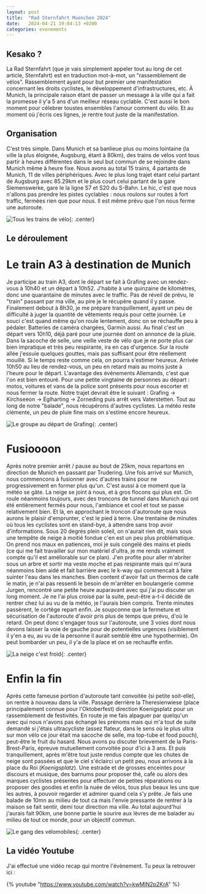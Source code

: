 ```yaml
---
layout: post
title:  "Rad Sternfahrt Muenchen 2024"
date:   2024-04-21 19:04:13 +0200
categories: evenements
---
```


## Kesako ?

La Rad Sternfahrt (que je vais simplement appeler tout au long de cet article, Sternfahrt) est en traduction mot-à-mot, un "rassemblement de vélos". Rassemblement ayant pour but premier une manifestation concernant les droits cyclistes, le développement d'infrastructures, etc. À Munich, la principale raison étant de passer un message à la ville qui a fait la promesse il y'a 5 ans d'un meilleur réseau cyclable. C'est aussi le bon moment pour célebrer toustes ensembles l'amour comment du vélo.
Et au moment où j'écris ces lignes, je rentre tout juste de la manifestation.

## Organisation 

C'est très simple. Dans Munich et sa banlieue plus ou moins lointaine (la ville la plus éloignée, Augsburg, étant à 80km), des trains de vélos vont tous partir à heures différentes dans le seul but commun de se rejoindre dans Munich même à heure fixe. Nous avons au total 15 trains, 4 partants de Munich, 11 de villes périphériques. Avec le plus long trajet étant celui partant de Augsburg avec 85.29km et le plus court celui partant de la gare Siemenswerke, gare le la ligne S7 et S20 du S-Bahn.
Le hic, c'est que nous n'allons pas prendre les pistes cyclables : nous roulons sur routes à fort traffic, fermées rien que pour nous. Il est même prévu que l'on nous ferme une autoroute.

![Tous les trains de vélo](/assets/images/2024-04-21-rad-sternfahrt-2024/sternfahrt_muc_2024_routes.jpg){: .center}


## Le déroulement

# Le train A3 à destination de Munich

Je participe au train A3, dont le départ se fait à Grafing avec un rendez-vous à 10h40 et un départ à 10h52. J'habite à une quinzaine de kilomètres, donc une quarantaine de minutes avec le traffic. Pas de réveil de prévu, le "train" passant par ma ville, au pire je le récupère quand il y passe. Finalement debout à 8h30, je me prépare tranquillement, ayant un peu de difficulté à juger la quantité de vêtements requis pour cette journée. Le souci c'est quand même qu'on roule lentement, donc on se réchauffe peu à pédaler. Batteries de caméra chargées, Garmin aussi. Au final c'est un départ vers 10h10, déjà paré pour une journée dont on annonce de la pluie. Dans la sacoche de selle, une veille veste de vélo que je ne porte plus car bien impratique et très peu respirante, ira en cas d'urgence.
Sur la route allée j'essuie quelques gouttes, mais pas suffisant pour être réellement mouillé. Si le temps reste comme cela, on pourra s'estimer heureux. Arrivée 10h50 au lieu de rendez-vous, un peu en retard mais au moins juste à l'heure pour le départ. L'avantage des événements Allemands, c'est que l'on est bien entouré. Pour une petite vingtaine de personnes au départ : motos, voitures et vans de la police sont présents pour nous escorter et nous fermer la route. Notre trajet devrait être le suivant : Grafing -> Kirchseeon -> Eglharting -> Zorneding puis arrêt vers Vaterstetten. Tout au long de notre "balade", nous récupérons d'autres cyclistes. La météo reste clémente, un peu de pluie fine mais on s'estime encore heureux.

![Le groupe au départ de Grafing](/assets/images/2024-04-21-rad-sternfahrt-2024/un_petit_groupe.jpg){: .center}

# Fusioooon

Après notre premier arrêt / pause au bout de 25km, nous repartons en direction de Munich en passant par Trudering. Une fois arrivé sur Munich, nous commencons à fusionner avec d'autres trains pour ne progressivement en former plus qu'un. C'est aussi à ce moment que la météo se gâte. La neige se joint à nous, et à gros flocons qui plus est. On roule néanmoins toujours, avec des troncons de tunnel dans Munich qui ont été entièrement fermés pour nous, l'ambiance et cool et tout se passe relativement bien. Et là, en approchant le troncon d'autoroute que nous aurons le plaisir d'emprunter, c'est le pied à terre. Une trentaine de minutes où tous les cyclistes sont en stand-bye, à attendre sans trop avoir d'informations. Sous 20 degrés plein soleil, on n'aurait rien dit, mais sous une tempête de neige à moitié fondue c'en est un peu plus problématique. On prend nos maux en patiences, moi je suis congelé des mains et pieds (ce qui me fait travailler sur mon matériel d'ultra, je me rends vraiment compte qu'il est améliorable sur ce plan). J'en profite pour aller m'abriter sous un arbre et sortir ma veste moche et pas respirante mais qui m'aura néanmoins bien aidé et fait barrière avec le k-way qui commencait à faire suinter l'eau dans les manches. Bien content d'avoir fait un thermos de café le matin, je n'ai pas ressenti le besoin de m'arrêter en boulangerie comme Jurgen, rencontré une petite heure auparavant avec qui j'ai pu discuter un long moment. Je ne l'ai plus croisé par la suite, peut-être a-t-il décidé de rentrer chez lui au vu de la météo, je l'aurais bien compris. Trente minutes passèrent, le cortège repart enfin. Je soupconne que la fermeture et sécurisation de l'autoroute d'avoir pris plus de temps que prévu, d'où le retard. On peut donc s'engager tous sur l'autoroute, une 3 voies dont nous devons laisser la voie de gauche pour de potentielles urgences (visiblement il y'en a eu, au vu de la personne il aurait semblé être une hypothermie). On peut bombarder un peu, il y'a de la place et on se rechauffe enfin.

![La neige c'est froid](/assets/images/2024-04-21-rad-sternfahrt-2024/la_neige_cest_froid.jpg){: .center}


# Enfin la fin

Après cette fameuse portion d'autoroute tant convoitée (si petite soit-elle), on rentre à nouveau dans la ville. Passage derrière la Theresienwiese (place principalement connue pour l'Oktoberfest) direction Koenigsplatz pour un rassemblement de festivités. En route je me fais alpaguer par quelqu'un avec qui nous n'avons pas échangé les prénoms mais qui m'a tout de suite demandé si j'étais ultracycliste (assez flateur, dans le sens où le plus ultra sur mon vélo ce jour était ma sacoche de selle, ma top-tube et food pouch), peut-être le fruit du hasard. Nous avons pu discuter brievement de la Paris-Brest-Paris, épreuve mutuellement convoitée pour d'ici à 3 ans. Et puis tranquillement, après m'être tout juste rendus compte que les chutes de neige sont passées et que le ciel s'éclairci un petit peu, nous arrivons à la place du Roi (*Koenigsplatz*). Une estrade et de grosses enceintes pour discours et musique, des barnums pour proposer thé, café ou alors des marques cyclistes présentes pour effectuer de petites réparations ou proposer des goodies et enfin la nuée de vélos, tous plus beaux les uns que les autres, à pouvoir regarder et admirer quand cela s'y prête. Je fais une balade de 10mn au milieu de tout ca mais l'envie pressante de rentrer à la maison se fait sentir, demi tour direction ma ville. Au total aujourd'hui j'aurais fait 90km, une bonne partie le sourire aux lèvres de me balader au milieu de tout ce monde, pour un objectif commun.

![Le gang des vélomobiles](/assets/images/2024-04-21-rad-sternfahrt-2024/velomobiles.jpg){: .center}

## La vidéo Youtube

J'ai effectué une vidéo recap qui montre l'évènement. Tu peux la retrouver ici :

 {% youtube "https://www.youtube.com/watch?v=kwMlN2p2KrA" %}